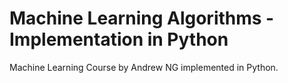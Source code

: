 # Machine Learning Algorithms - Implementation in Python

Machine Learning Course by Andrew NG implemented in Python.
